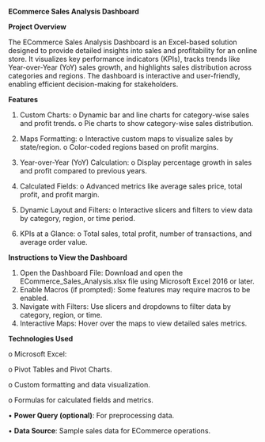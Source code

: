 **ECommerce Sales Analysis Dashboard**

**Project Overview**

The ECommerce Sales Analysis Dashboard is an Excel-based solution designed to provide detailed insights into sales and profitability for an online store. It visualizes key performance indicators (KPIs), tracks trends like Year-over-Year (YoY) sales growth, and highlights sales distribution across categories and regions. The dashboard is interactive and user-friendly, enabling efficient decision-making for stakeholders.

**Features**

1.	Custom Charts:
o	Dynamic bar and line charts for category-wise sales and profit trends.
o	Pie charts to show category-wise sales distribution.

2.	Maps Formatting:
o	Interactive custom maps to visualize sales by state/region.
o	Color-coded regions based on profit margins.

3.	Year-over-Year (YoY) Calculation:
o	Display percentage growth in sales and profit compared to previous years.

4.	Calculated Fields:
o	Advanced metrics like average sales price, total profit, and profit margin.

6.	Dynamic Layout and Filters:
o	Interactive slicers and filters to view data by category, region, or time period.

7.	KPIs at a Glance:
o	Total sales, total profit, number of transactions, and average order value.

**Instructions to View the Dashboard**

1.	Open the Dashboard File: Download and open the ECommerce_Sales_Analysis.xlsx file using Microsoft Excel 2016 or later.
2.	Enable Macros (if prompted): Some features may require macros to be enabled.
3.	Navigate with Filters: Use slicers and dropdowns to filter data by category, region, or time.
4.	Interactive Maps: Hover over the maps to view detailed sales metrics.
   
**Technologies Used**

o	Microsoft Excel:

o	Pivot Tables and Pivot Charts.

o	Custom formatting and data visualization.

o	Formulas for calculated fields and metrics.

•	**Power Query (optional)**: For preprocessing data.

•	**Data Source**: Sample sales data for ECommerce operations.


